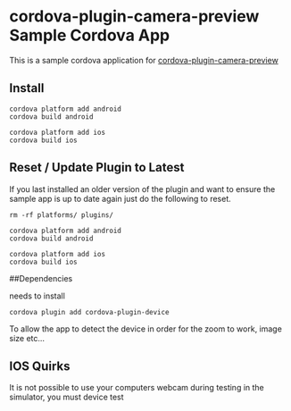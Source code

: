 cordova-plugin-camera-preview Sample Cordova App
=======================

This is a sample cordova application for <a href="https://github.com/cordova-plugin-camera-preview/cordova-plugin-camera-preview">cordova-plugin-camera-preview</a>

## Install
```
cordova platform add android
cordova build android

cordova platform add ios
cordova build ios
```

## Reset / Update Plugin to Latest

If you last installed an older version of the plugin and want to ensure the sample app is up to date again just do the following to reset.

```
rm -rf platforms/ plugins/

cordova platform add android
cordova build android

cordova platform add ios
cordova build ios
```

##Dependencies

needs to install
```
cordova plugin add cordova-plugin-device
```
To allow the app to detect the device in order for the zoom to work, image size etc...

## IOS Quirks

It is not possible to use your computers webcam during testing in the simulator, you must device test
